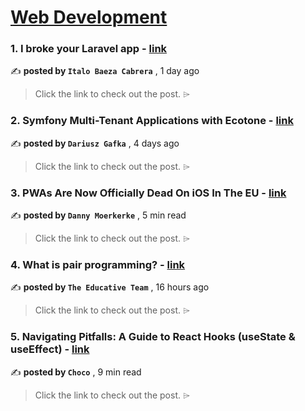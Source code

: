 
<h1><a href=https://medium.com/tag/web-development/recommended target="_blank" rel="noopener noreferrer">Web Development</a></h1>
<h3>1. I broke your Laravel app - <a href=https://medium.com/@darkghosthunter/i-broke-your-laravel-app-dfaaa584c7a7?source=tag_recommended_feed---------0-84----------web_development----------7755b91e_fd5c_467b_9ed0_7e20dfb9217f------- target="_blank" rel="noopener noreferrer">link</a></h3>

✍️ **posted by `Italo Baeza Cabrera`** <date> , 1 day ago</date>

<blockquote>Click the link to check out the post. ⌲</blockquote>

<h3>2. Symfony Multi-Tenant Applications with Ecotone - <a href=https://medium.com/dev-genius/symfony-multi-tenant-applications-with-ecotone-8cc15d2715e2?source=tag_recommended_feed---------1-107----------web_development----------7755b91e_fd5c_467b_9ed0_7e20dfb9217f------- target="_blank" rel="noopener noreferrer">link</a></h3>

✍️ **posted by `Dariusz Gafka`** <date> , 4 days ago</date>

<blockquote>Click the link to check out the post. ⌲</blockquote>

<h3>3. PWAs Are Now Officially Dead On iOS In The EU - <a href=https://medium.com/itnext/pwas-are-now-officially-dead-on-ios-in-the-eu-fbb4d26e5325?source=tag_recommended_feed---------2-85----------web_development----------7755b91e_fd5c_467b_9ed0_7e20dfb9217f------- target="_blank" rel="noopener noreferrer">link</a></h3>

✍️ **posted by `Danny Moerkerke`** <date> , 5 min read</date>

<blockquote>Click the link to check out the post. ⌲</blockquote>

<h3>4. What is pair programming? - <a href=https://medium.com/educative/what-is-pair-programming-1399f7b6564f?source=tag_recommended_feed---------3-84----------web_development----------7755b91e_fd5c_467b_9ed0_7e20dfb9217f------- target="_blank" rel="noopener noreferrer">link</a></h3>

✍️ **posted by `The Educative Team`** <date> , 16 hours ago</date>

<blockquote>Click the link to check out the post. ⌲</blockquote>

<h3>5. Navigating Pitfalls: A Guide to React Hooks (useState & useEffect) - <a href=https://medium.com/@Choco23/navigating-pitfalls-a-guide-to-react-hooks-usestate-useeffect-2aa2d1eca746?source=tag_recommended_feed---------4-107----------web_development----------7755b91e_fd5c_467b_9ed0_7e20dfb9217f------- target="_blank" rel="noopener noreferrer">link</a></h3>

✍️ **posted by `Choco`** <date> , 9 min read</date>

<blockquote>Click the link to check out the post. ⌲</blockquote>

